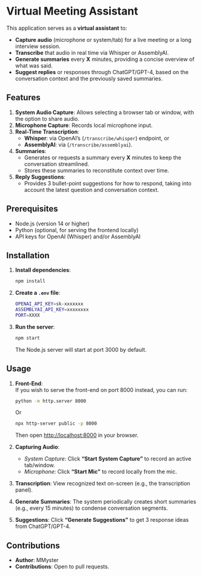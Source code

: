 # Virtual Meeting Assistant

This application serves as a **virtual assistant** to:

- **Capture audio** (microphone or system/tab) for a live meeting or a long interview session.  
- **Transcribe** that audio in real time via Whisper or AssemblyAI.  
- **Generate summaries** every **X** minutes, providing a concise overview of what was said.  
- **Suggest replies** or responses through ChatGPT/GPT-4, based on the conversation context and the previously saved summaries.

## Features

1. **System Audio Capture**: Allows selecting a browser tab or window, with the option to share audio.  
2. **Microphone Capture**: Records local microphone input.  
3. **Real-Time Transcription**:  
   - **Whisper**: via OpenAI’s \(`/transcribe/whisper`\) endpoint, or  
   - **AssemblyAI**: via \(`/transcribe/assemblyai`\).  
4. **Summaries**:  
   - Generates or requests a summary every **X** minutes to keep the conversation streamlined.  
   - Stores these summaries to reconstitute context over time.  
5. **Reply Suggestions**:  
   - Provides 3 bullet-point suggestions for how to respond, taking into account the latest question and conversation context.  

## Prerequisites  
- Node.js (version 14 or higher)  
- Python (optional, for serving the frontend locally)  
- API keys for OpenAI (Whisper) and/or AssemblyAI

## Installation

1. **Install dependencies**:
   ```bash
   npm install
   ```
2. **Create a `.env` file**:
   ```bash
   OPENAI_API_KEY=sk-xxxxxxx
   ASSEMBLYAI_API_KEY=xxxxxxxx
   PORT=XXXX
   ```
   
3. **Run the server**:
   ```bash
   npm start
   ```
   The Node.js server will start at port 3000 by default.

## Usage

1. **Front-End**:  
   If you wish to serve the front-end on port 8000 instead, you can run:
   ```bash
   python -m http.server 8000
   ```
   Or

   ```bash
   npx http-server public -p 8000
   ```
   Then open [http://localhost:8000](http://localhost:8000) in your browser.
2. **Capturing Audio**:  
   - *System Capture*: Click **“Start System Capture”** to record an active tab/window.  
   - *Microphone*: Click **“Start Mic”** to record locally from the mic.
3. **Transcription**: View recognized text on-screen (e.g., the transcription panel).  
4. **Generate Summaries**: The system periodically creates short summaries (e.g., every 15 minutes) to condense conversation segments.  
5. **Suggestions**: Click **“Generate Suggestions”** to get 3 response ideas from ChatGPT/GPT-4.

## Contributions

- **Author**: MMyster 
- **Contributions**: Open to pull requests.  